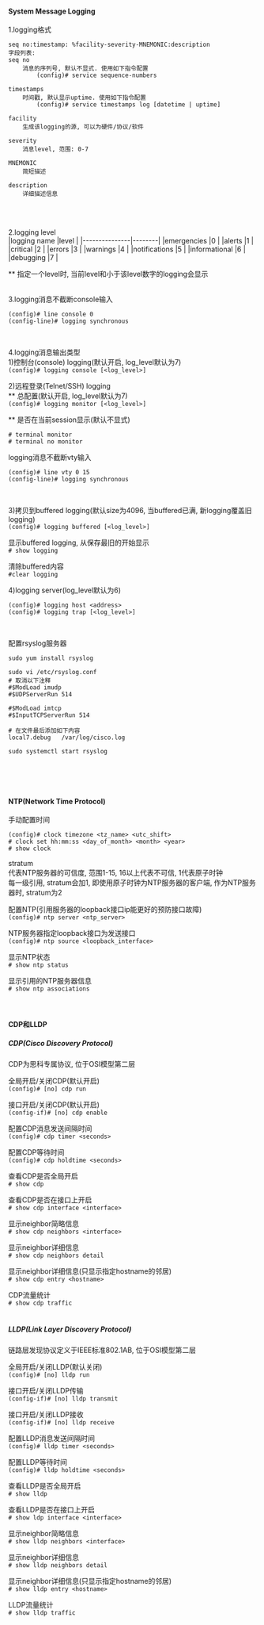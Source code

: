 #### System Message Logging<br>
1.logging格式<br>
```
seq no:timestamp: %facility-severity-MNEMONIC:description
字段列表:
seq no
    消息的序列号, 默认不显式. 使用如下指令配置
        (config)# service sequence-numbers

timestamps
    时间戳, 默认显示uptime. 使用如下指令配置
        (config)# service timestamps log [datetime | uptime]

facility
    生成该logging的源, 可以为硬件/协议/软件
    
severity
    消息level, 范围: 0-7
    
MNEMONIC
    简短描述

description
    详细描述信息
```
<br>
<br> 

2.logging level<br>
|logging name   |level   |
|---------------|--------|
|emergencies    |0       |
|alerts         |1       |
|critical       |2       |
|errors         |3       |
|warnings       |4       |
|notifications  |5       |
|informational  |6       |
|debugging      |7       |

** 指定一个level时, 当前level和小于该level数字的logging会显示
<br>
<br>

3.logging消息不截断console输入<br>
```
(config)# line console 0
(config-line)# logging synchronous
```
<br>

4.logging消息输出类型<br>
1)控制台(console) logging(默认开启, log_level默认为7)<br>
`(config)# logging console [<log_level>]`
<br>

2)远程登录(Telnet/SSH) logging<br>
** 总配置(默认开启, log_level默认为7)<br>
`(config)# logging monitor [<log_level>]`
<br>

** 是否在当前session显示(默认不显式)<br>
```
# terminal monitor
# terminal no monitor
```

logging消息不截断vty输入<br>
```
(config)# line vty 0 15
(config-line)# logging synchronous
```
<br>

3)拷贝到buffered logging(默认size为4096, 当buffered已满, 新logging覆盖旧logging)<br>
`(config)# logging buffered [<log_level>]`
<br>

显示buffered logging, 从保存最旧的开始显示<br>
`# show logging`
<br>

清除buffered内容<br>
`#clear logging`
<br>

4)logging server(log_level默认为6)<br>
```
(config)# logging host <address>
(config)# logging trap [<log_level>]
```
<br>

配置rsyslog服务器<br>
```
sudo yum install rsyslog

sudo vi /etc/rsyslog.conf
# 取消以下注释
#$ModLoad imudp
#$UDPServerRun 514

#$ModLoad imtcp
#$InputTCPServerRun 514

# 在文件最后添加如下内容
local7.debug   /var/log/cisco.log

sudo systemctl start rsyslog
```
<br>
<br>
<br>

#### NTP(Network Time Protocol)
手动配置时间<br>
```
(config)# clock timezone <tz_name> <utc_shift>
# clock set hh:mm:ss <day_of_month> <month> <year>
# show clock
```

stratum<br>
代表NTP服务器的可信度, 范围1-15, 16以上代表不可信, 1代表原子时钟<br>
每一级引用, stratum会加1, 即使用原子时钟为NTP服务器的客户端, 作为NTP服务器时, stratum为2<br>

配置NTP(引用服务器的loopback接口ip能更好的预防接口故障)<br>
`(config)# ntp server <ntp_server>`
<br>

NTP服务器指定loopback接口为发送接口<br>
`(config)# ntp source <loopback_interface>`
<br>

显示NTP状态<br>
`# show ntp status`
<br>

显示引用的NTP服务器信息<br>
`# show ntp associations`
<br>
<br>
<br>

#### CDP和LLDP
##### CDP(Cisco Discovery Protocol)
CDP为思科专属协议, 位于OSI模型第二层
<br>

全局开启/关闭CDP(默认开启)<br>
`(config)# [no] cdp run`
<br>

接口开启/关闭CDP(默认开启)<br>
`(config-if)# [no] cdp enable`
<br>

配置CDP消息发送间隔时间<br>
`(config)# cdp timer <seconds>`
<br>

配置CDP等待时间<br>
`(config)# cdp holdtime <seconds>`
<br>

查看CDP是否全局开启<br>
`# show cdp`
<br>

查看CDP是否在接口上开启<br>
`# show cdp interface <interface>`
<br>

显示neighbor简略信息<br>
`# show cdp neighbors <interface>`
<br>

显示neighbor详细信息<br>
`# show cdp neighbors detail`
<br>

显示neighbor详细信息(只显示指定hostname的邻居)<br>
`# show cdp entry <hostname>`
<br>

CDP流量统计<br>
`# show cdp traffic`
<br>
<br>

##### LLDP(Link Layer Discovery Protocol)
链路层发现协议定义于IEEE标准802.1AB, 位于OSI模型第二层
<br>

全局开启/关闭LLDP(默认关闭)<br>
`(config)# [no] lldp run`
<br>

接口开启/关闭LLDP传输<br>
`(config-if)# [no] lldp transmit`
<br>

接口开启/关闭LLDP接收<br>
`(config-if)# [no] lldp receive`
<br>

配置LLDP消息发送间隔时间<br>
`(config)# lldp timer <seconds>`
<br>

配置LLDP等待时间<br>
`(config)# lldp holdtime <seconds>`
<br>

查看LLDP是否全局开启<br>
`# show lldp`
<br>

查看LLDP是否在接口上开启<br>
`# show ldp interface <interface>`
<br>

显示neighbor简略信息<br>
`# show lldp neighbors <interface>`
<br>

显示neighbor详细信息<br>
`# show lldp neighbors detail`
<br>

显示neighbor详细信息(只显示指定hostname的邻居)<br>
`# show lldp entry <hostname>`
<br>

LLDP流量统计<br>
`# show lldp traffic`
